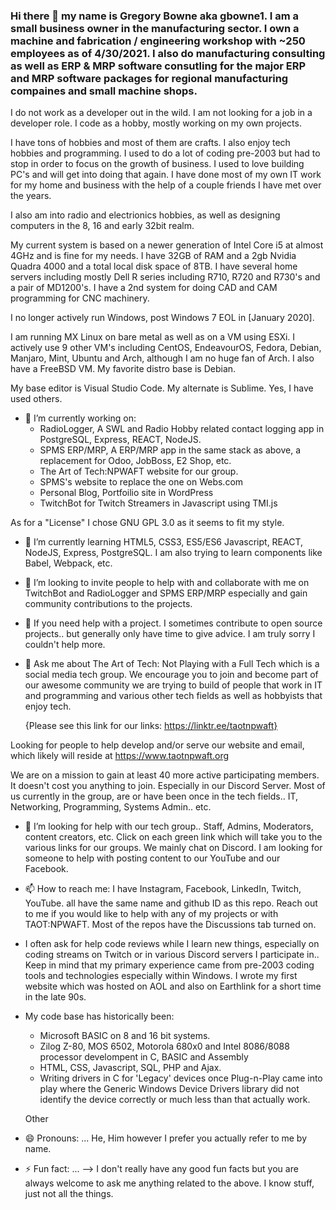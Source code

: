 ### Hi there 👋 my name is Gregory Bowne aka gbowne1.  I am a small business owner in the manufacturing sector.  I own a machine and fabrication / engineering workshop with ~250 employees as of 4/30/2021.  I also do manufacturing consulting as well as ERP & MRP software consutling for the major ERP and MRP software packages for regional manufacturing compaines and small machine shops.

I do not work as a developer out in the wild.  I am not looking for a job in a developer role.  I code as a hobby, mostly working on my own projects.

I have tons of hobbies and most of them are crafts.  I also enjoy tech hobbies and programming.  I used to do a lot of coding pre-2003 but had to stop in order to focus on the growth of business. I used to love building PC's and will get into doing that again.  I have done most of my own IT work for my home and business with the help of a couple friends I have met over the years.

I also am into radio and electrionics hobbies, as well as designing computers in the 8, 16 and early 32bit realm.

My current system is based on a newer generation of Intel Core i5 at almost 4GHz and is fine for my needs.  I have 32GB of RAM and a 2gb Nvidia Quadra 4000 and a total local disk space of 8TB. I have several home servers including mostly Dell R series including R710, R720 and R730's and a pair of MD1200's.  I have a 2nd system for doing CAD and CAM programming for CNC machinery.

I no longer actively run Windows, post Windows 7 EOL in [January 2020].

I am running MX Linux on bare metal as well as on a VM using ESXi. I actively use 9 other VM's including CentOS, EndeavourOS, Fedora, Debian, Manjaro, Mint, Ubuntu and Arch, although I am no huge fan of Arch. I also have a FreeBSD VM.  My favorite distro base is Debian.  

My base editor is Visual Studio Code.  My alternate is Sublime.  Yes, I have used others.

- 🔭 I’m currently working on:
  - RadioLogger, A SWL and Radio Hobby related contact logging app in PostgreSQL, Express, REACT, NodeJS.
  - SPMS ERP/MRP, A ERP/MRP app in the same stack as above, a replacement for Odoo, JobBoss, E2 Shop, etc.
  - The Art of Tech:NPWAFT website for our group.
  - SPMS's website to replace the one on Webs.com 
  - Personal Blog, Portfoilio site in WordPress
  - TwitchBot for Twitch Streamers in Javascript using TMI.js

As for a "License" I chose GNU GPL 3.0 as it seems to fit my style.
  
- 🌱 I’m currently learning HTML5, CSS3, ES5/ES6 Javascript, REACT, NodeJS, Express, PostgreSQL.  I am also trying to learn components like Babel, Webpack, etc.

- 👯 I’m looking to invite people to help with and collaborate with me on TwitchBot and RadioLogger and SPMS ERP/MRP especially and gain community contributions to the projects.

- 🤔 If you need help with a project.  I sometimes contribute to open source projects.. but generally only have time to give advice.  I am truly sorry I couldn't help more.

- 💬 Ask me about The Art of Tech: Not Playing with a Full Tech which is a social media tech group.  We encourage you to join and become part of our awesome community we are trying to build of people that work in IT and programming and various other tech fields as well as hobbyists that enjoy tech.
 
    {Please see this link for our links: https://linktr.ee/taotnpwaft}
 
Looking for people to help develop and/or serve our website and email, which likely will reside at https://www.taotnpwaft.org 

We are on a mission to gain at least 40 more active participating members. It doesn't cost you anything to join.  Especially in our Discord Server.  Most of us currently in the group, are or have been once in the tech fields.. IT, Networking, Programming, Systems Admin.. etc.
    
- 🤔 I’m looking for help with our tech group..  Staff, Admins, Moderators, content creators, etc.  Click on each green link which will take you to the various links for our groups.  We mainly chat on Discord.  I am looking for someone to help with posting content to our YouTube and our Facebook.   
    
- 📫 How to reach me: I have Instagram, Facebook, LinkedIn, Twitch, YouTube. all have the same name and github ID as this repo.  Reach out to me if you would like to help with any of my projects or with TAOT:NPWAFT.  Most of the repos have the Discussions tab turned on.

- I often ask for help code reviews while I learn new things, especially on coding streams on Twitch or in various Discord servers I participate in..  Keep in mind that my primary experience came from pre-2003 coding tools and technologies especially within Windows.  I wrote my first website which was hosted on AOL and also on Earthlink for a short time in the late 90s.

- My code base has historically been:
  - Microsoft BASIC on 8 and 16 bit systems.
  - Zilog Z-80, MOS 6502, Motorola 680x0 and Intel 8086/8088 processor develompent in C, BASIC and Assembly
  - HTML, CSS, Javascript, SQL, PHP and Ajax.
  - Writing drivers in C for 'Legacy' devices once Plug-n-Play came into play where the Generic Windows Device Drivers library did not identify the device correctly or much less than that actually work.
  
  Other

-  😄 Pronouns: ... He, Him however I prefer you actually refer to me by name.

- ⚡ Fun fact: ...
--> I don't really have any good fun facts but you are always welcome to ask me anything related to the above.  I know stuff, just not all the things.

